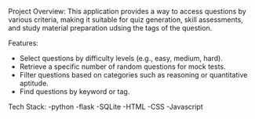 Project Overview:
 This application provides a way to access questions by various criteria, making it suitable for quiz generation, skill assessments, and study material preparation udsing the tags of the question.

Features:
- Select questions by difficulty levels (e.g., easy, medium, hard).
- Retrieve a specific number of random questions for mock tests.
- Filter questions based on categories such as reasoning or quantitative aptitude.
- Find questions by keyword or tag.

 Tech Stack:
 -python
 -flask
 -SQLite
 -HTML
 -CSS
 -Javascript
